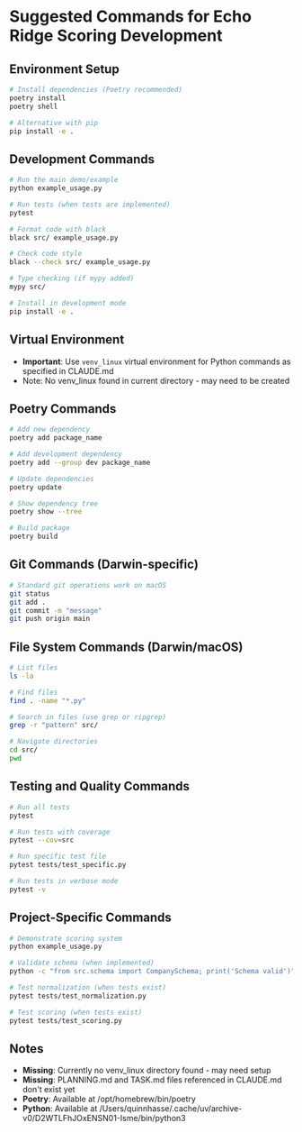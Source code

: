 # Suggested Commands for Echo Ridge Scoring Development

## Environment Setup
```bash
# Install dependencies (Poetry recommended)
poetry install
poetry shell

# Alternative with pip
pip install -e .
```

## Development Commands
```bash
# Run the main demo/example
python example_usage.py

# Run tests (when tests are implemented)
pytest

# Format code with black
black src/ example_usage.py

# Check code style
black --check src/ example_usage.py

# Type checking (if mypy added)
mypy src/

# Install in development mode
pip install -e .
```

## Virtual Environment
- **Important**: Use `venv_linux` virtual environment for Python commands as specified in CLAUDE.md
- Note: No venv_linux found in current directory - may need to be created

## Poetry Commands
```bash
# Add new dependency
poetry add package_name

# Add development dependency  
poetry add --group dev package_name

# Update dependencies
poetry update

# Show dependency tree
poetry show --tree

# Build package
poetry build
```

## Git Commands (Darwin-specific)
```bash
# Standard git operations work on macOS
git status
git add .
git commit -m "message"
git push origin main
```

## File System Commands (Darwin/macOS)
```bash
# List files
ls -la

# Find files
find . -name "*.py"

# Search in files (use grep or ripgrep)
grep -r "pattern" src/

# Navigate directories
cd src/
pwd
```

## Testing and Quality Commands
```bash
# Run all tests
pytest

# Run tests with coverage
pytest --cov=src

# Run specific test file
pytest tests/test_specific.py

# Run tests in verbose mode
pytest -v
```

## Project-Specific Commands
```bash
# Demonstrate scoring system
python example_usage.py

# Validate schema (when implemented)
python -c "from src.schema import CompanySchema; print('Schema valid')"

# Test normalization (when tests exist)
pytest tests/test_normalization.py

# Test scoring (when tests exist)  
pytest tests/test_scoring.py
```

## Notes
- **Missing**: Currently no venv_linux directory found - may need setup
- **Missing**: PLANNING.md and TASK.md files referenced in CLAUDE.md don't exist yet
- **Poetry**: Available at /opt/homebrew/bin/poetry
- **Python**: Available at /Users/quinnhasse/.cache/uv/archive-v0/D2WTLFhJOxENSN01-Isme/bin/python3